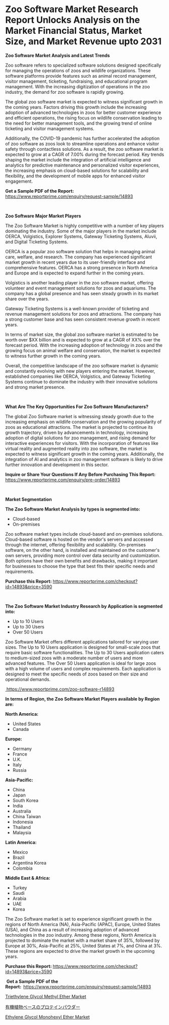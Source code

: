 <p><h1>Zoo Software Market Research Report Unlocks Analysis on the Market Financial Status, Market Size, and Market Revenue upto 2031</h1></p><p><strong>Zoo Software Market Analysis and Latest Trends</strong></p>
<p><p>Zoo software refers to specialized software solutions designed specifically for managing the operations of zoos and wildlife organizations. These software platforms provide features such as animal record management, visitor management, ticketing, fundraising, and educational program management. With the increasing digitization of operations in the zoo industry, the demand for zoo software is rapidly growing.</p><p>The global zoo software market is expected to witness significant growth in the coming years. Factors driving this growth include the increasing adoption of advanced technologies in zoos for better customer experience and efficient operations, the rising focus on wildlife conservation leading to the need for better management tools, and the growing trend of online ticketing and visitor management systems.</p><p>Additionally, the COVID-19 pandemic has further accelerated the adoption of zoo software as zoos look to streamline operations and enhance visitor safety through contactless solutions. As a result, the zoo software market is expected to grow at a CAGR of 7.00% during the forecast period. Key trends shaping the market include the integration of artificial intelligence and analytics for predictive maintenance and personalized visitor experiences, the increasing emphasis on cloud-based solutions for scalability and flexibility, and the development of mobile apps for enhanced visitor engagement.</p></p>
<p><strong>Get a Sample PDF of the Report:&nbsp;</strong> <a href="https://www.reportprime.com/enquiry/request-sample/14893">https://www.reportprime.com/enquiry/request-sample/14893</a></p>
<p>&nbsp;</p>
<p><strong>Zoo Software Major Market Players</strong></p>
<p><p>The Zoo Software Market is highly competitive with a number of key players dominating the industry. Some of the major players in the market include OERCA, Volgistics, Explorer Systems, Gateway Ticketing Systems, Aluvii, and Digital Ticketing Systems.</p><p>OERCA is a popular zoo software solution that helps in managing animal care, welfare, and research. The company has experienced significant market growth in recent years due to its user-friendly interface and comprehensive features. OERCA has a strong presence in North America and Europe and is expected to expand further in the coming years.</p><p>Volgistics is another leading player in the zoo software market, offering volunteer and event management solutions for zoos and aquariums. The company has a global presence and has seen steady growth in its market share over the years.</p><p>Gateway Ticketing Systems is a well-known provider of ticketing and revenue management solutions for zoos and attractions. The company has a strong customer base and has seen consistent revenue growth in recent years.</p><p>In terms of market size, the global zoo software market is estimated to be worth over $XX billion and is expected to grow at a CAGR of XX% over the forecast period. With the increasing adoption of technology in zoos and the growing focus on animal welfare and conservation, the market is expected to witness further growth in the coming years.</p><p>Overall, the competitive landscape of the zoo software market is dynamic and constantly evolving with new players entering the market. However, established companies like OERCA, Volgistics, and Gateway Ticketing Systems continue to dominate the industry with their innovative solutions and strong market presence.</p></p>
<p>&nbsp;</p>
<p><strong>What Are The Key Opportunities For Zoo Software Manufacturers?</strong></p>
<p><p>The global Zoo Software market is witnessing steady growth due to the increasing emphasis on wildlife conservation and the growing popularity of zoos as educational attractions. The market is projected to continue its growth trajectory, driven by advancements in technology, increasing adoption of digital solutions for zoo management, and rising demand for interactive experiences for visitors. With the incorporation of features like virtual reality and augmented reality into zoo software, the market is expected to witness significant growth in the coming years. Additionally, the integration of AI and analytics in zoo management software is likely to drive further innovation and development in this sector.</p></p>
<p><strong>Inquire or Share Your Questions If Any Before Purchasing This Report:</strong> <a href="https://www.reportprime.com/enquiry/pre-order/14893">https://www.reportprime.com/enquiry/pre-order/14893</a></p>
<p>&nbsp;</p>
<p><strong>Market Segmentation</strong></p>
<p><strong>The Zoo Software Market Analysis by types is segmented into:</strong></p>
<p><ul><li>Cloud-based</li><li>On-premises</li></ul></p>
<p><p>Zoo software market types include cloud-based and on-premises solutions. Cloud-based software is hosted on the vendor's servers and accessed through the internet, offering flexibility and scalability. On-premises software, on the other hand, is installed and maintained on the customer's own servers, providing more control over data security and customization. Both options have their own benefits and drawbacks, making it important for businesses to choose the type that best fits their specific needs and requirements.</p></p>
<p><strong>Purchase this Report:&nbsp;</strong><a href="https://www.reportprime.com/checkout?id=14893&price=3590">https://www.reportprime.com/checkout?id=14893&price=3590</a></p>
<p>&nbsp;</p>
<p><strong>The Zoo Software Market Industry Research by Application is segmented into:</strong></p>
<p><ul><li>Up to 10 Users</li><li>Up to 30 Users</li><li>Over 50 Users</li></ul></p>
<p><p>Zoo Software Market offers different applications tailored for varying user sizes. The Up to 10 Users application is designed for small-scale zoos that require basic software functionalities. The Up to 30 Users application caters to medium-sized zoos with a moderate number of users and more advanced features. The Over 50 Users application is ideal for large zoos with a high volume of users and complex requirements. Each application is designed to meet the specific needs of zoos based on their size and operational demands.</p></p>
<p><a href="https://www.reportprime.com/zoo-software-r14893">&nbsp;https://www.reportprime.com/zoo-software-r14893</a></p>
<p><strong>In terms of Region, the Zoo Software Market Players available by Region are:</strong></p>
<p>
    <p> <strong> North America: </strong>
        <ul>
            <li>United States</li>
            <li>Canada</li>
        </ul>
        </p> 
    <p> <strong> Europe: </strong>
        <ul>
            <li>Germany</li>
            <li>France</li>
            <li>U.K.</li>
            <li>Italy</li>
            <li>Russia</li>
        </ul>
        </p> 
    <p> <strong> Asia-Pacific: </strong>
        <ul>
            <li>China</li>
            <li>Japan</li>
            <li>South Korea</li>
            <li>India</li>
            <li>Australia</li>
            <li>China Taiwan</li>
            <li>Indonesia</li>
            <li>Thailand</li>
            <li>Malaysia</li>
        </ul>
        </p> 
    <p> <strong> Latin America: </strong>
        <ul>
            <li>Mexico</li>
            <li>Brazil</li>
            <li>Argentina Korea</li>
            <li>Colombia</li>
        </ul>
        </p> 
    <p> <strong> Middle East & Africa: </strong>
        <ul>
            <li>Turkey</li>
            <li>Saudi</li>
            <li>Arabia</li>
            <li>UAE</li>
            <li>Korea</li>
        </ul>
    </p>
    </p>
<p><p>The Zoo Software market is set to experience significant growth in the regions of North America (NA), Asia-Pacific (APAC), Europe, United States (USA), and China as a result of increasing adoption of advanced technologies in the zoo industry. Among these regions, North America is projected to dominate the market with a market share of 35%, followed by Europe at 30%, Asia-Pacific at 25%, United States at 7%, and China at 3%. These regions are expected to drive the market growth in the upcoming years.</p></p>
<p><strong>Purchase this Report: </strong><a href="https://www.reportprime.com/checkout?id=14893&price=3590">https://www.reportprime.com/checkout?id=14893&price=3590</a></p>
<p>&nbsp;<strong>Get a Sample PDF of the Report:&nbsp;&nbsp;</strong><a href="https://www.reportprime.com/enquiry/request-sample/14893">https://www.reportprime.com/enquiry/request-sample/14893</a></p>
<p><strong></strong></p>
<p><p><a href="https://www.linkedin.com/pulse/triethylene-glycol-methyl-ether-market-size-evaluating-kfnee?trackingId=jLAjdY1RYt3wbfH4wYGpng%3D%3D">Triethylene Glycol Methyl Ether Market</a></p><p><a href="https://github.com/lily-u-genius/Market-Research-Report-List-1/blob/main/584065525690.md">有機植物ベースのプロテインパウダー</a></p><p><a href="https://www.linkedin.com/pulse/insights-ethylene-glycol-monohexyl-ether-market-size-analysing-wkcie?trackingId=YIt99eZjOLeDzkGiqMAAMg%3D%3D">Ethylene Glycol Monohexyl Ether Market</a></p></p>